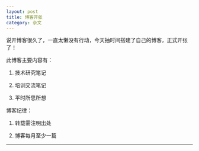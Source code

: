 ```yaml
---
layout: post
title: 博客开张
category: 杂文
---
```

说开博客很久了，一直太懒没有行动，今天抽时间搭建了自己的博客，正式开张了！

此博客主要内容有：


1. 技术研究笔记

2. 培训交流笔记

3. 平时所思所想

博客纪律：


1. 转载需注明出处

2. 博客每月至少一篇

****
